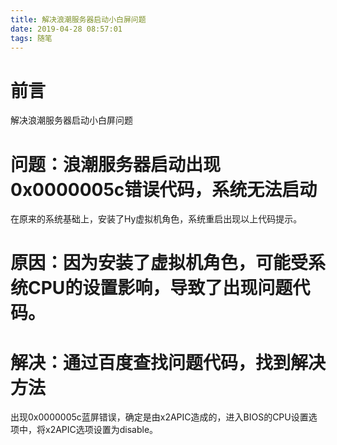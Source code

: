 ```yaml
---
title: 解决浪潮服务器启动小白屏问题
date: 2019-04-28 08:57:01
tags: 随笔
---
```


# 前言

解决浪潮服务器启动小白屏问题

<!---more--->

# 问题：浪潮服务器启动出现0x0000005c错误代码，系统无法启动

在原来的系统基础上，安装了Hy虚拟机角色，系统重启出现以上代码提示。

# 原因：因为安装了虚拟机角色，可能受系统CPU的设置影响，导致了出现问题代码。

# 解决：通过百度查找问题代码，找到解决方法

出现0x0000005c蓝屏错误，确定是由x2APIC造成的，进入BIOS的CPU设置选项中，将x2APIC选项设置为disable。

